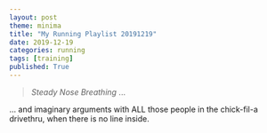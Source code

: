 ```yaml
---
layout: post
theme: minima
title: "My Running Playlist 20191219"
date: 2019-12-19
categories: running
tags: [training]
published: True
---
```


<!-- excerpt -->
> *Steady Nose Breathing* ...
<!-- excerpt -->

... and imaginary arguments with ALL those people in the chick-fil-a drivethru, when there is no line inside. 